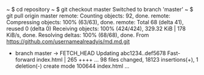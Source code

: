 ~ $ cd repository
~ $ git checkout master
Switched to branch 'master'
~ $ git pull origin master
remote: Counting objects: 92, done.
remote: Compressing objects: 100% (63/63), done.
remote: Total 68 (delta 41), reused 0 (delta 0)
Receiving objects: 100% (424/424), 329.32 KiB | 178 KiB/s, done.
Resolving deltas: 100% (68/68), done.
From https://github.com/usernamealreadyis/md.md.git
 * branch      master     -> FETCH_HEAD
Updating abc1234..def5678
Fast-forward
index.html                                     |  265 ++++
...
98 files changed, 18123 insertions(+), 1 deletion(-)
create mode 100644 index.html
...
